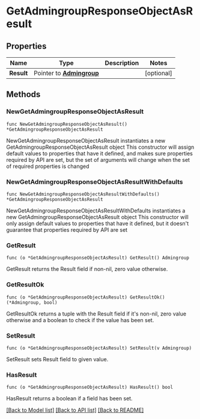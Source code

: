 # GetAdmingroupResponseObjectAsResult

## Properties

Name | Type | Description | Notes
------------ | ------------- | ------------- | -------------
**Result** | Pointer to [**Admingroup**](Admingroup.md) |  | [optional] 

## Methods

### NewGetAdmingroupResponseObjectAsResult

`func NewGetAdmingroupResponseObjectAsResult() *GetAdmingroupResponseObjectAsResult`

NewGetAdmingroupResponseObjectAsResult instantiates a new GetAdmingroupResponseObjectAsResult object
This constructor will assign default values to properties that have it defined,
and makes sure properties required by API are set, but the set of arguments
will change when the set of required properties is changed

### NewGetAdmingroupResponseObjectAsResultWithDefaults

`func NewGetAdmingroupResponseObjectAsResultWithDefaults() *GetAdmingroupResponseObjectAsResult`

NewGetAdmingroupResponseObjectAsResultWithDefaults instantiates a new GetAdmingroupResponseObjectAsResult object
This constructor will only assign default values to properties that have it defined,
but it doesn't guarantee that properties required by API are set

### GetResult

`func (o *GetAdmingroupResponseObjectAsResult) GetResult() Admingroup`

GetResult returns the Result field if non-nil, zero value otherwise.

### GetResultOk

`func (o *GetAdmingroupResponseObjectAsResult) GetResultOk() (*Admingroup, bool)`

GetResultOk returns a tuple with the Result field if it's non-nil, zero value otherwise
and a boolean to check if the value has been set.

### SetResult

`func (o *GetAdmingroupResponseObjectAsResult) SetResult(v Admingroup)`

SetResult sets Result field to given value.

### HasResult

`func (o *GetAdmingroupResponseObjectAsResult) HasResult() bool`

HasResult returns a boolean if a field has been set.


[[Back to Model list]](../README.md#documentation-for-models) [[Back to API list]](../README.md#documentation-for-api-endpoints) [[Back to README]](../README.md)


